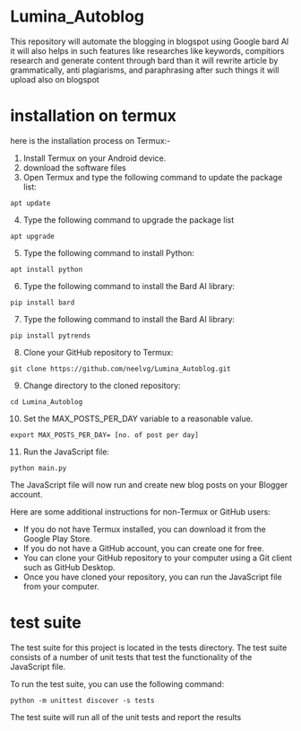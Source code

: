 # Lumina_Autoblog
This repository will automate the blogging in blogspot using Google bard AI it will also helps in such features like researches like keywords, compitiors research and generate content through bard than it will rewrite article by grammatically, anti plagiarisms, and paraphrasing after such things it will upload also on blogspot 

# installation on termux
here is the installation process on Termux:-

1. Install Termux on your Android device.
2. download the software files
3. Open Termux and type the following command to update the package list:

```
apt update
```

4. Type the following command to upgrade the package list

```
apt upgrade
```

5. Type the following command to install Python:

```
apt install python
```

6. Type the following command to install the Bard AI library:

```
pip install bard
```
7. Type the following command to install the Bard AI library:

```
pip install pytrends
```

8. Clone your GitHub repository to Termux:

```
git clone https://github.com/neelvg/Lumina_Autoblog.git
```

9. Change directory to the cloned repository:

```
cd Lumina_Autoblog
```
10. Set the MAX_POSTS_PER_DAY variable to a reasonable value.

```
export MAX_POSTS_PER_DAY= [no. of post per day]
```

11. Run the JavaScript file:

```
python main.py
```

The JavaScript file will now run and create new blog posts on your Blogger account.

Here are some additional instructions for non-Termux or GitHub users:

* If you do not have Termux installed, you can download it from the Google Play Store.
* If you do not have a GitHub account, you can create one for free.
* You can clone your GitHub repository to your computer using a Git client such as GitHub Desktop.
* Once you have cloned your repository, you can run the JavaScript file from your computer.

# test suite
The test suite for this project is located in the tests directory. The test suite consists of a number of unit tests that test the functionality of the JavaScript file.

To run the test suite, you can use the following command:
```
python -m unittest discover -s tests
```
The test suite will run all of the unit tests and report the results
